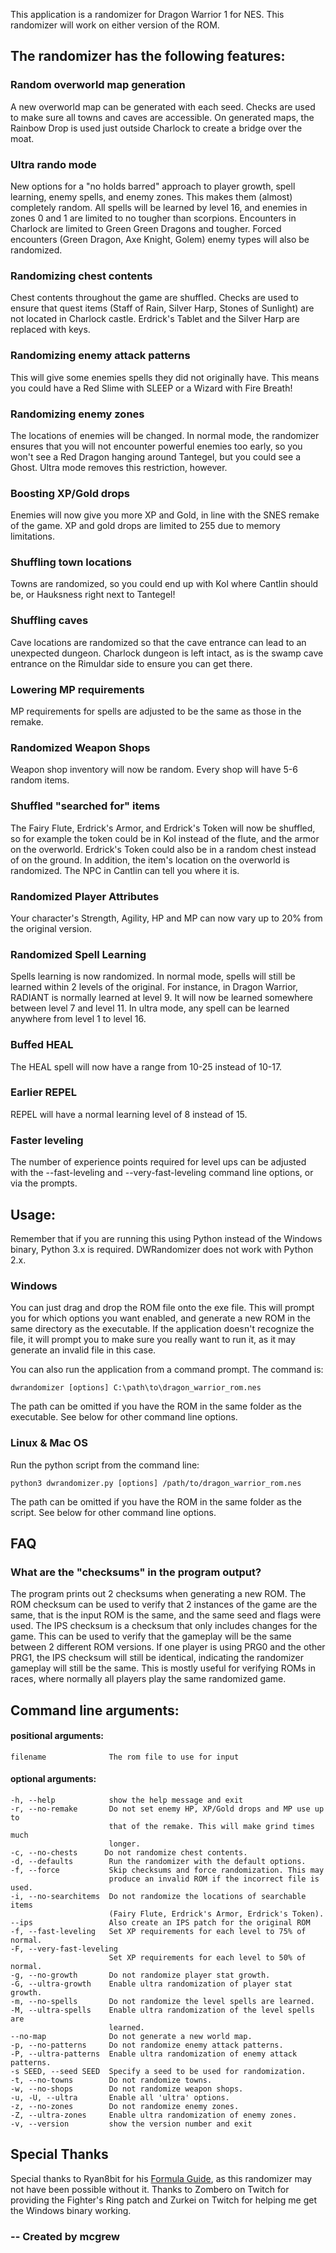 This application is a randomizer for Dragon Warrior 1 for NES. This randomizer
will work on either version of the ROM.

## The randomizer has the following features:

### Random overworld map generation

A new overworld map can be generated with each seed. Checks are used to make
sure all towns and caves are accessible. On generated maps, the Rainbow Drop
is used just outside Charlock to create a bridge over the moat.

### Ultra rando mode

New options for a "no holds barred" approach to player growth, spell learning, 
enemy spells, and enemy zones. This makes them (almost) completely random.
All spells will be learned by level 16, and enemies in zones 0 and 1 are limited
to no tougher than scorpions. Encounters in Charlock are limited to Green
Green Dragons and tougher. Forced encounters (Green Dragon, Axe Knight,
Golem) enemy types will also be randomized.

### Randomizing chest contents

Chest contents throughout the game are shuffled. Checks are used to ensure that
quest items (Staff of Rain, Silver Harp, Stones of Sunlight) are not located in 
Charlock castle. Erdrick's Tablet and the Silver Harp are replaced with keys.

### Randomizing enemy attack patterns

This will give some enemies spells they did not originally have. This means you
could have a Red Slime with SLEEP or a Wizard with Fire Breath!

### Randomizing enemy zones

The locations of enemies will be changed. In normal mode, the randomizer ensures
that you will not encounter powerful enemies too early, so you won't see a Red 
Dragon hanging around Tantegel, but you could see a Ghost. Ultra mode removes
this restriction, however.

### Boosting XP/Gold drops

Enemies will now give you more XP and Gold, in line with the SNES remake of the
game. XP and gold drops are limited to 255 due to memory limitations.

### Shuffling town locations

Towns are randomized, so you could end up with Kol where Cantlin should be, or
Hauksness right next to Tantegel!
 
### Shuffling caves

Cave locations are randomized so that the cave entrance can lead to an
unexpected dungeon. Charlock dungeon is left intact, as is the swamp cave
entrance on the Rimuldar side to ensure you can get there.

### Lowering MP requirements

MP requirements for spells are adjusted to be the same as those in the remake.

### Randomized Weapon Shops

Weapon shop inventory will now be random. Every shop will have 5-6 random items.

### Shuffled "searched for" items

The Fairy Flute, Erdrick's Armor, and Erdrick's Token will now be shuffled, so
for example the token could be in Kol instead of the flute, and the armor on the
overworld. Erdrick's Token could also be in a random chest instead of on the 
ground. In addition, the item's location on the overworld is randomized. The
NPC in Cantlin can tell you where it is.

### Randomized Player Attributes

Your character's Strength, Agility, HP and MP can now vary up to 20% from the 
original version.

### Randomized Spell Learning

Spells learning is now randomized. In normal mode, spells will still be learned 
within 2 levels of the original. For instance, in Dragon Warrior, RADIANT is 
normally learned at level 9. It will now be learned somewhere between level 7 
and level 11. In ultra mode, any spell can be learned anywhere from level 1 to
level 16.

### Buffed HEAL

The HEAL spell will now have a range from 10-25 instead of 10-17.

### Earlier REPEL

REPEL will have a normal learning level of 8 instead of 15.

### Faster leveling

The number of experience points required for level ups can be adjusted with the
--fast-leveling and --very-fast-leveling command line options, or via the 
prompts.

## Usage:

Remember that if you are running this using Python instead of the Windows
binary, Python 3.x is required. DWRandomizer does not work with Python 2.x.

### Windows

You can just drag and drop the ROM file onto the exe file. This will prompt you
for which options you want enabled, and generate a new ROM in the same directory 
as the executable. If the application doesn't recognize the file, it will 
prompt you to make sure you really want to run it, as it may generate an invalid
file in this case.

You can also run the application from a command prompt. The command is:
  
    dwrandomizer [options] C:\path\to\dragon_warrior_rom.nes

The path can be omitted if you have the ROM in the same folder as the 
executable. See below for other command line options.

### Linux & Mac OS

Run the python script from the command line: 

    python3 dwrandomizer.py [options] /path/to/dragon_warrior_rom.nes

The path can be omitted if you have the ROM in the same folder as the 
script. See below for other command line options.

## FAQ

### What are the "checksums" in the program output?

The program prints out 2 checksums when generating a new ROM. The ROM checksum
can be used to verify that 2 instances of the game are the same, that is the 
input ROM is the same, and the same seed and flags were used. The IPS checksum
is a checksum that only includes changes for the game. This can be used to
verify that the gameplay will be the same between 2 different ROM versions. If
one player is using PRG0 and the other PRG1, the IPS checksum will still be
identical, indicating the randomizer gameplay will still be the same. This is 
mostly useful for verifying ROMs in races, where normally all players play the 
same randomized game.

## Command line arguments:

#### positional arguments:
    filename              The rom file to use for input

#### optional arguments:
    -h, --help            show the help message and exit
    -r, --no-remake       Do not set enemy HP, XP/Gold drops and MP use up to
                          that of the remake. This will make grind times much
                          longer.
    -c, --no-chests      Do not randomize chest contents.
    -d, --defaults        Run the randomizer with the default options.
    -f, --force           Skip checksums and force randomization. This may
                          produce an invalid ROM if the incorrect file is used.
    -i, --no-searchitems  Do not randomize the locations of searchable items
                          (Fairy Flute, Erdrick's Armor, Erdrick's Token).
    --ips                 Also create an IPS patch for the original ROM
    -f, --fast-leveling   Set XP requirements for each level to 75% of normal.
    -F, --very-fast-leveling
                          Set XP requirements for each level to 50% of normal.
    -g, --no-growth       Do not randomize player stat growth.
    -G, --ultra-growth    Enable ultra randomization of player stat growth.
    -m, --no-spells       Do not randomize the level spells are learned.
    -M, --ultra-spells    Enable ultra randomization of the level spells are
                          learned.
    --no-map              Do not generate a new world map.
    -p, --no-patterns     Do not randomize enemy attack patterns.
    -P, --ultra-patterns  Enable ultra randomization of enemy attack patterns.
    -s SEED, --seed SEED  Specify a seed to be used for randomization.
    -t, --no-towns        Do not randomize towns.
    -w, --no-shops        Do not randomize weapon shops.
    -u, -U, --ultra       Enable all 'ultra' options.
    -z, --no-zones        Do not randomize enemy zones.
    -Z, --ultra-zones     Enable ultra randomization of enemy zones.
    -v, --version         show the version number and exit

## Special Thanks

Special thanks to Ryan8bit for his 
[Formula Guide](http://www.gamefaqs.com/nes/563408-dragon-warrior/faqs/61640), 
as this randomizer may not have been possible without it.  Thanks to Zombero on 
Twitch for providing the Fighter's Ring patch and Zurkei on Twitch for helping
me get the Windows binary working.


###  -- Created by mcgrew
